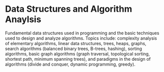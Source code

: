 # Data Structures and Algorithm Anaylsis
Fundamental data structures used in programming and the basic techniques used to design and analyze algorithms. 
Topics include: complexity analysis of elementary algorithms, linear data structures, trees, heaps, graphs, 
search algorithms (balanced binary trees, B-trees, hashing), sorting algorithms, 
basic graph algorithms (graph traversal, topological sorting, shortest path, minimum spanning trees), 
and paradigms in the design of algorithms (divide and conquer, dynamic programming, greedy).
